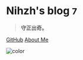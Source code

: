 # **Nihzh's blog <small>7</small>**

> **守正出奇。**

[GitHub](https://github.com/nihzh)
[About Me](#nihzh)

<!-- 背景图片 -->
<!-- ![](_media/bg.png) -->

<!-- 背景色 -->
![color](#b6dec0)